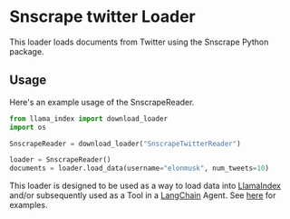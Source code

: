 # Snscrape twitter Loader

This loader loads documents from Twitter using the Snscrape Python package. 

## Usage

Here's an example usage of the SnscrapeReader.

```python
from llama_index import download_loader
import os

SnscrapeReader = download_loader("SnscrapeTwitterReader")

loader = SnscrapeReader()
documents = loader.load_data(username="elonmusk", num_tweets=10)

```

This loader is designed to be used as a way to load data into [LlamaIndex](https://github.com/jerryjliu/gpt_index/tree/main/gpt_index) and/or subsequently used as a Tool in a [LangChain](https://github.com/hwchase17/langchain) Agent. See [here](https://github.com/emptycrown/llama-hub/tree/main) for examples.
